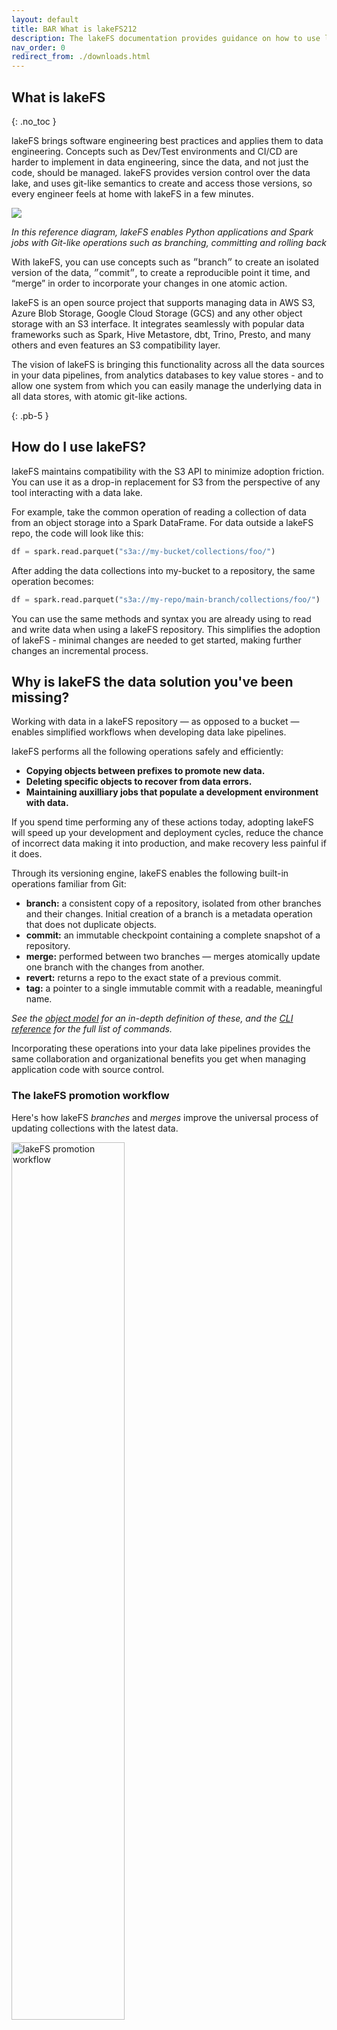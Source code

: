 ```yaml
---
layout: default
title: BAR What is lakeFS212
description: The lakeFS documentation provides guidance on how to use lakeFS to deliver resilience and manageability to data lakes.
nav_order: 0
redirect_from: ./downloads.html
---
```


## What is lakeFS
{: .no_toc }

lakeFS brings software engineering best practices and applies them to data engineering. 
Concepts such as Dev/Test environments and CI/CD are harder to implement in data engineering, since the data, and not just the code, should be managed.
lakeFS provides version control over the data lake, and uses git-like semantics to create and access those versions, so every engineer feels at home with lakeFS in a few minutes.

<p class="center">
    <img src="assets/what_is.png"/>
</p>
<p class="center">
<em>In this reference diagram, lakeFS enables Python applications and Spark jobs with Git-like operations such as branching, committing and rolling back</em>
</p>

With lakeFS, you can use concepts such as ״branch״ to create an isolated version of the data, ״commit״, to create a reproducible point it time, and “merge” in order to incorporate your changes in one atomic action.

lakeFS is an open source project that supports managing data in  AWS S3, Azure Blob Storage, Google Cloud Storage (GCS) and any other object storage with an S3 interface. It integrates seamlessly with popular data frameworks such as Spark, Hive Metastore, dbt, Trino, Presto, and many others and even features an S3 compatibility layer.

The vision of lakeFS is bringing this functionality across all the data sources in your data pipelines, from analytics databases to key value stores - and to allow one system from which you can easily manage the underlying data in all data stores, with atomic git-like actions.


{: .pb-5 }


## How do I use lakeFS?

lakeFS maintains compatibility with the S3 API to minimize adoption
friction. You can use it as a drop-in replacement for S3 from the perspective of
any tool interacting with a data lake.

For example, take the common operation of reading a collection of data from an object storage into a Spark DataFrame. For data outside a lakeFS repo, the code will look like this:

```py
df = spark.read.parquet("s3a://my-bucket/collections/foo/")
```

After adding the data collections into my-bucket to a repository, the same operation becomes:

```py
df = spark.read.parquet("s3a://my-repo/main-branch/collections/foo/")
```

You can use the same methods and syntax you are already using to read and write data when using a lakeFS repository. This simplifies the adoption of lakeFS - minimal changes are needed to get started, making further changes an incremental process.

## Why is lakeFS the data solution you've been missing?

Working with data in a lakeFS repository &mdash; as opposed to a bucket &mdash; enables simplified workflows when developing data lake pipelines.

lakeFS performs all the following operations safely and efficiently:

* **Copying objects between prefixes to promote new data.**
* **Deleting specific objects to recover from data errors.**
* **Maintaining auxilliary jobs that populate a development environment with data.**

If you spend time performing any of these actions today, adopting lakeFS
will speed up your development and deployment cycles, reduce the chance of
incorrect data making it into production, and make recovery less painful if it does.

Through its versioning engine, lakeFS enables the following built-in operations familiar from Git:

* **branch:** a consistent copy of a repository, isolated from other branches and their changes. Initial creation of a branch is a metadata operation that does not duplicate objects.
* **commit:** an immutable checkpoint containing a complete snapshot of a repository.
* **merge:** performed between two branches &mdash; merges atomically update one branch with the changes from another.
* **revert:** returns a repo to the exact state of a previous commit.
* **tag:** a pointer to a single immutable commit with a readable, meaningful name.

*See the [object model](./understand/model.md) for an in-depth
definition of these, and the [CLI reference](reference/cli.md) for the
full list of commands.*

Incorporating these operations into your data lake pipelines provides the same collaboration and organizational benefits you get when managing application code with source control.

### The lakeFS promotion workflow

Here's how lakeFS *branches* and *merges* improve the universal process of updating collections with the latest data.

<img src="{{ site.baseurl }}/assets/img/promotion_workflow.png" alt="lakeFS promotion workflow" width="60%" height="60%" />

1. First, create a new **branch** from `main` to instantly generate a complete "copy" of your production data.
2. Apply changes or make updates on the isolated branch to understand their impact prior to exposure.
3. And finally, perform a **merge** from the feature branch back to main to atomically promote the updates into production.

Following this pattern, lakeFS facilitates a streamlined data deployment workflow that consistently produces data assets you can have total confidence in.

## What else does lakeFS do?

lakeFS helps you maintain a tidy data lake in several other ways, including:

#### Recovery from data errors

Human error, misconfiguration, or wide-ranging systematic effects are
unavoidable. When they do happen, erroneous data may make it into
production or critical data assets might accidentally by deleted.

By their nature, backups are a wrong tool for recovering from such events.
Backups are periodic events that are usually not tied to performing
erroneous operations. So, they may be out of date, and  will require
sifting through data at the object level. This process is inefficient and
can take hours, days, or in some cases, weeks to complete. By quickly
committing entire snapshots of data at well-defined times, recovering data
in deletion or corruption events becomes an instant one-line operation with
lakeFS: just identify a good historical commit, and then restore to it or
copy from it.

Reverting your data lake back to previous version using our command-line tool is explained [here](https://docs.lakefs.io/reference/commands.html#lakectl-branch-revert).

#### Data reprocessing and backfills

Occasionally, we might need to reprocess historical data. This can be due to several reasons:

* Implementing new logic.
* Late arriving data that wasn’t included in previous analysis, and need to be backfilled after the fact.

This is tricky as it often involves huge volumes of historical data. In addition, auditing requirements may necessitate keeping the old version of the data.

lakeFS allows you to manage the reprocess on an isolated branch before merging to ensure the reprocessed data is exposed atomically. It also allows you to easily access the different versions of reprocessed data using any tag or a historical commit ID.

#### Cross-collection consistency guarantees

Data engineers typically need to implement custom logic in scripts to guarantee
two or more data assets are updated synchronously. This logic often
requires extensive rewrites or periods during which data is unavailable.
The lakeFS merge operation from one branch into another removes the need to
implement this logic yourself.

Instead, make updates to the desired data assets on a branch and then utilize a lakeFS merge to atomically expose the data to downstream consumers.

To learn more about atomic cross-collection updates, check out [this video](https://www.youtube.com/watch?v=9OsjUvk5UJU) which describes the concept in more detail.

#### Troubleshooting production problems

Data engineers are often asked to validate the data. A user might report inconsistencies, question the accuracy, or simply report it to be incorrect. Since the data continuously changes, it is challenging to understand its state at the time of the error.

The best way to investigate is by having a snapshot of the data as close as possible to the time of the error.
Once you implement a regular commit cadence in lakeFS, each commit represents an accessible historical snapshot of the data. When needed, you may create a branch from a commit ID to debug an issue in isolation.

To learn more on how to access a specific historical commit in a repository, see our seminal post on [data reproducibility](https://lakefs.io/solving-data-reproducibility/).

#### Establishing data quality guarantees

The best way to deal with mistakes is to avoid them. A data source that is ingested into the lake introducing low-quality data should be blocked before exposure if possible.

With lakeFS, you can achieve this by tying data quality tests to commit and merge operations via lakeFS [hooks](./use_cases/cicd_for_data.md#using-hooks-as-data-quality-gates).


### Additional things you should know about lakeFS: 

* It is format-agnostic.
* Your data stays in place.
* It minimizes data duplication via a copy-on-write mechanism.
* It maintains high performance over data lakes of any size.
* It includes configurable garbage collection capabilities.
* It is highly available and production-ready.

<img src="{{ site.baseurl }}/assets/img/lakeFS_integration.png" alt="lakeFS integration into data lake" width="60%" height="60%" />

### Is lakeFS Git for Data?

Git had conquered the world of code because it had best supported engineering best practices required by developers, mainly:

* Collaborate during development.
* Develop and Test in isolation
* Revert code repository to a sable version in case of an error
* Reproduce and troubleshoot issues with a given version of the code
* Continuously integrate and deploy new code (CI/CD)

lakeFS provides these exact benefits, that are data practitioners are missing today, and enables them a clear intuitive git-like inetrface to easily manage their data like they manage code. Therefore, lakeFS can definitely be regarded as git for data.

### Downloads

#### Binary Releases

Binary packages are available for Linux/macOS/Windows on [GitHub Releases](https://github.com/treeverse/lakeFS/releases){: target="_blank" }

#### Docker Images

The official Docker images are available at [https://hub.docker.com/r/treeverse/lakefs](https://hub.docker.com/r/treeverse/lakefs){: target="_blank" }


### Next steps

Get started and [set up lakeFS on your preferred cloud environemnt](https://docs.lakefs.io/deploy/)
